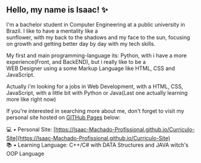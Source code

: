 ## Hello, my name is Isaac! ✨

I'm a bachelor student in Computer Engineering at a public university in Brazil. I like to have a mentality like a  
sunflower, with my back to the shadows and my face to the sun, focusing on growth and getting better day by day with my tech skills.   

My first and main programming-language its: Python, with i have a more experience(Front, and BackEND), but i really like to be a  
WEB Designer using a some Markup Language like HTML, CSS and JavaScript.  

Actually i'm looking for a jobs in Web Development, with a HTML, CSS, JavaScript, with a little bit with Python or Java(Last one actually learning more like right now)  

If you're interested in searching more about me, don't forget to visit my personal site hosted on [GITHub Pages](https://pages.github.com/) below:  

💻 • Personal Site: [https://Isaac-Machado-Profissional.github.io/Curriculo-Site](https://Isaac-Machado-Profissional.github.io/Curriculo-Site)  
📚 • Learning Language: C++/C# with DATA Structures and JAVA witch's OOP Language
